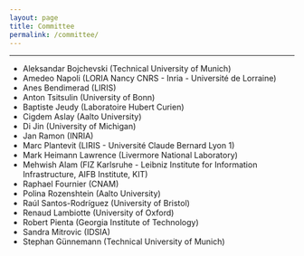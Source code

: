 ```yaml
---
layout: page
title: Committee
permalink: /committee/
---
```

---
* Aleksandar Bojchevski (Technical University of Munich)
* Amedeo Napoli (LORIA Nancy CNRS - Inria - Université de Lorraine)
* Anes Bendimerad (LIRIS)
* Anton Tsitsulin (University of Bonn)
* Baptiste Jeudy (Laboratoire Hubert Curien)
* Cigdem Aslay (Aalto University)
* Di Jin (University of Michigan)
* Jan Ramon (INRIA)
* Marc Plantevit (LIRIS - Université Claude Bernard Lyon 1)
* Mark Heimann	Lawrence (Livermore National Laboratory)
* Mehwish Alam (FIZ Karlsruhe - Leibniz Institute for Information Infrastructure, AIFB Institute, KIT)
* Raphael Fournier (CNAM)
* Polina Rozenshtein (Aalto University)
* Raúl Santos-Rodríguez (University of Bristol)
* Renaud Lambiotte (University of Oxford)
* Robert Pienta (Georgia Institute of Technology)
* Sandra Mitrovic (IDSIA)
* Stephan Günnemann (Technical University of Munich)